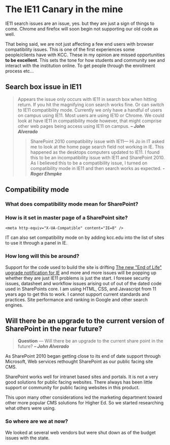 # The IE11 Canary in the mine

IE11 search issues are an issue, yes. but they are just a sign of things to come. Chrome and firefox will soon begin not supporting our old code as well.

That being said, we are not just affecting a few end users with browser compatibility issues. This is one of the first experiences some people/clients have with KCC. These in my opinion are missed opportunities **to be excellent**. This sets the tone for how students and community see and interact with the institution online. To get people through the enrollment process etc...

## Search box issue in IE11

> Appears the issue only occurs with IE11 in search box when hitting return. If you hit the magnifying icon search works fine. Or can switch to IE11 compatibility mode. Currently we only have a handful of users on campus using IE11. Most users are using IE10 or Chrome. We could look at have IE11 in compatibility mode however, that might comprise other web pages being access using IE11 on campus.
> _**– John Alverado**_
>
>> SharePoint 2010 compatibility issue with IE11—
>> Hi Jo in IT asked me to look at the home page search field not working in IE. This happened as the desktops computers updated to IE11. I found this to be an incompatibility issue with IE11 and SharePoint 2010. As I believed this to be a compatibility issue, I turned on compatibility mode in IE11 and then search works as expected.
>> _**- Roger Ehmpke**_

## Compatibility mode

### What does compatibility mode mean for SharePoint?

### How is it set in master page of a SharePoint site?

    <meta http-equiv="X-UA-Compatible" content="IE=8" />

IT can also set compatibility mode on by adding kcc.edu into the list of sites to use it through a panel in IE.

### How long will this be around?

Support for the code used to build the site is drifting [The new "End of Life" upgrade notification for IE][ef7ba5c7] and more and more issues will be popping up whether they are just IE11 problems is just the start. I foresee security issues, datasheet and workflow issues arising out of out of the dated code used in SharePoints core. I am using HTML, CSS, and Javascript from 11 years ago to get this to work. I cannot support current standards and practices. Site performance and ranking in Google and other search engines.

  [ef7ba5c7]: https://support.microsoft.com/en-us/kb/3123303?sd=rss&spid=14019 "Microsoft document showing end of life path for old IE versions"

## Will there be an upgrade to the current version of SharePoint in the near future?

> **Question** — Will there be an upgrade to the current share point in the future?
> _**– John Alverado**_

As SharePoint 2010 began getting close to its end of date support through Microsoft, Web services rethought SharePoint as our public facing site CMS.

SharePoint works well for intranet based sites and portals. It is not a very good solutions for public facing websites. There always has been little support or community for public facing websites in this product.

This upon many other considerations led the marketing department toward other more popular CMS solutions for Higher Ed. So we started researching what others were using.

### So where are we at now?

We looked at several web vendors but were shut down as of the budget issues with the state.
